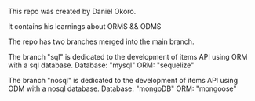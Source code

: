 This repo was created by Daniel Okoro.

It contains his learnings about ORMS && ODMS

The repo has two branches merged into the main branch.

The branch "sql" is dedicated to the development of items API using ORM with a sql database. Database: "mysql"
ORM: "sequelize"

The branch "nosql" is dedicated to the development of items API using ODM with a nosql database. Database: "mongoDB"
ORM: "mongoose"
